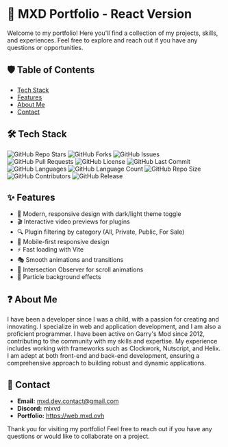 # 🚀 MXD Portfolio - React Version

Welcome to my portfolio! Here you'll find a collection of my projects, skills, and experiences. Feel free to explore and reach out if you have any questions or opportunities.

## 🛡️ Table of Contents
- [Tech Stack](#tech-stack)
- [Features](#features)
- [About Me](#about-me)
- [Contact](#contact)

## 🛠️ Tech Stack

![GitHub Repo Stars](https://img.shields.io/github/stars/mixvd/quentinb-portfolio?style=social)
![GitHub Forks](https://img.shields.io/github/forks/mixvd/quentinb-portfolio?style=social)
![GitHub Issues](https://img.shields.io/github/issues/mixvd/quentinb-portfolio?style=flat-square)
![GitHub Pull Requests](https://img.shields.io/github/issues-pr/mixvd/quentinb-portfolio?style=flat-square)
![GitHub License](https://img.shields.io/github/license/mixvd/quentinb-portfolio?style=flat-square)
![GitHub Last Commit](https://img.shields.io/github/last-commit/mixvd/quentinb-portfolio?style=flat-square)
![GitHub Languages](https://img.shields.io/github/languages/top/mixvd/quentinb-portfolio?style=flat-square)
![GitHub Language Count](https://img.shields.io/github/languages/count/mixvd/quentinb-portfolio?style=flat-square)
![GitHub Repo Size](https://img.shields.io/github/repo-size/mixvd/quentinb-portfolio?style=flat-square)
![GitHub Contributors](https://img.shields.io/github/contributors/mixvd/quentinb-portfolio?style=flat-square)
![GitHub Release](https://img.shields.io/github/v/release/mixvd/quentinb-portfolio?style=flat-square)

## ✨ Features

- 🎨 Modern, responsive design with dark/light theme toggle
- 🎬 Interactive video previews for plugins
- 🔍 Plugin filtering by category (All, Private, Public, For Sale)
- 📱 Mobile-first responsive design
- ⚡ Fast loading with Vite
- 🎭 Smooth animations and transitions
- 🎯 Intersection Observer for scroll animations
- 🎪 Particle background effects

## ❓ About Me
I have been a developer since I was a child, with a passion for creating and innovating.
I specialize in web and application development, and I am also a proficient programmer.
I have been active on Garry's Mod since 2012, contributing to the community with my skills and expertise.
My experience includes working with frameworks such as Clockwork, Nutscript, and Helix.
I am adept at both front-end and back-end development, ensuring a comprehensive approach to building robust and dynamic applications.

## 📜 Contact
- **Email:** mxd.dev.contact@gmail.com
- **Discord:** mixvd
- **Portfolio:** https://web.mxd.ovh

Thank you for visiting my portfolio! Feel free to reach out if you have any questions or would like to collaborate on a project.
